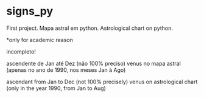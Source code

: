 # signs_py
First project.
Mapa astral em python.
Astrological chart on python.


*only for academic reason

incompleto!



ascendente de Jan até Dez (não 100% preciso)
venus no mapa astral (apenas no ano de 1990, nos meses Jan à Ago)


ascendant from Jan to Dec (not 100% precisely)
venus on astrological chart (only in the year 1990, from Jan to Aug)
